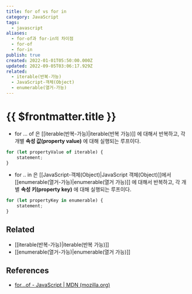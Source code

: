 ```yaml
---
title: for of vs for in
category: JavaScript
tags:
  - javascript
aliases:
  - for-of과 for-in의 차이점
  - for-of
  - for-in
publish: true
created: 2022-01-01T05:50:00.000Z
updated: 2022-09-05T03:06:17.929Z
related:
  - iterable(반복-가능)
  - JavaScript-객체(Object)
  - enumerable(열거-가능)
---
```


# {{ $frontmatter.title }}

- for ... of 은 [[iterable(반복-가능)|iterable(반복 가능)]] 에 대해서 반복하고, 각 개별 **속성 값(property value)** 에 대해 실행되는 루프이다.

```js
for (let propertyValue of iterable) {
	statement;
}
```

- for .. in 은 [[JavaScript-객체(Object)|JavaScript 객체(Object)]]에서 [[enumerable(열거-가능)|enumerable(열거 가능)]] 에 대해서 반복하고, 각 개별 **속성 키(property key)** 에 대해 실행되는 루프이다.

```js
for (let propertyKey in enumerable) {
	statement;
}
```

## Related

- [[iterable(반복-가능)|iterable(반복 가능)]]
- [[enumerable(열거-가능)|enumerable(열거 가능)]]

## References

- [for...of - JavaScript | MDN (mozilla.org)](https://developer.mozilla.org/ko/docs/Web/JavaScript/Reference/Statements/for...of)
